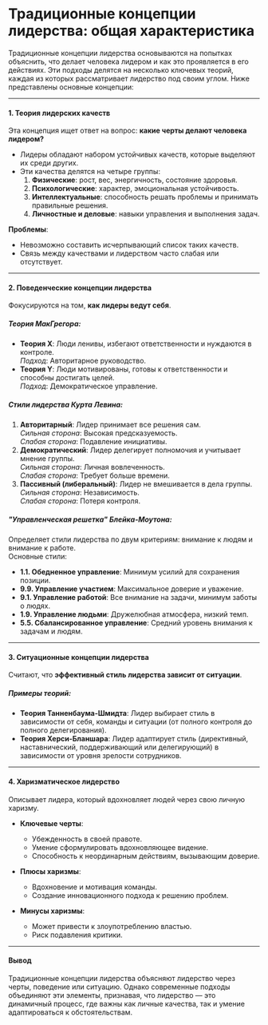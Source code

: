 # Традиционные концепции лидерства: общая характеристика

Традиционные концепции лидерства основываются на попытках объяснить, что делает человека лидером и как это проявляется в его действиях. Эти подходы делятся на несколько ключевых теорий, каждая из которых рассматривает лидерство под своим углом. Ниже представлены основные концепции:

---

#### 1. **Теория лидерских качеств**

Эта концепция ищет ответ на вопрос: **какие черты делают человека лидером?**

- Лидеры обладают набором устойчивых качеств, которые выделяют их среди других.
- Эти качества делятся на четыре группы:
    1. **Физические**: рост, вес, энергичность, состояние здоровья.
    2. **Психологические**: характер, эмоциональная устойчивость.
    3. **Интеллектуальные**: способность решать проблемы и принимать правильные решения.
    4. **Личностные и деловые**: навыки управления и выполнения задач.

**Проблемы**:

- Невозможно составить исчерпывающий список таких качеств.
- Связь между качествами и лидерством часто слабая или отсутствует.

---

#### 2. **Поведенческие концепции лидерства**

Фокусируются на том, **как лидеры ведут себя**.

##### Теория МакГрегора:

- **Теория X**: Люди ленивы, избегают ответственности и нуждаются в контроле.  
    _Подход_: Авторитарное руководство.
- **Теория Y**: Люди мотивированы, готовы к ответственности и способны достигать целей.  
    _Подход_: Демократическое управление.

##### Стили лидерства Курта Левина:

1. **Авторитарный**: Лидер принимает все решения сам.  
    _Сильная сторона_: Высокая предсказуемость.  
    _Слабая сторона_: Подавление инициативы.
2. **Демократический**: Лидер делегирует полномочия и учитывает мнение группы.  
    _Сильная сторона_: Личная вовлеченность.  
    _Слабая сторона_: Требует больше времени.
3. **Пассивный (либеральный)**: Лидер не вмешивается в дела группы.  
    _Сильная сторона_: Независимость.  
    _Слабая сторона_: Потеря контроля.

##### "Управленческая решетка" Блейка-Моутона:

Определяет стили лидерства по двум критериям: внимание к людям и внимание к работе.  
Основные стили:

- **1.1. Обедненное управление**: Минимум усилий для сохранения позиции.
- **9.9. Управление участием**: Максимальное доверие и уважение.
- **9.1. Управление работой**: Все внимание на задачи, минимум заботы о людях.
- **1.9. Управление людьми**: Дружелюбная атмосфера, низкий темп.
- **5.5. Сбалансированное управление**: Средний уровень внимания к задачам и людям.

---

#### 3. **Ситуационные концепции лидерства**

Считают, что **эффективный стиль лидерства зависит от ситуации**.

##### Примеры теорий:

- **Теория Танненбаума-Шмидта**: Лидер выбирает стиль в зависимости от себя, команды и ситуации (от полного контроля до полного делегирования).
- **Теория Херси-Бланшара**: Лидер адаптирует стиль (директивный, наставнический, поддерживающий или делегирующий) в зависимости от уровня зрелости сотрудников.

---

#### 4. **Харизматическое лидерство**

Описывает лидера, который вдохновляет людей через свою личную харизму.

- **Ключевые черты**:
    - Убежденность в своей правоте.
    - Умение сформулировать вдохновляющее видение.
    - Способность к неординарным действиям, вызывающим доверие.

- **Плюсы харизмы**:
    - Вдохновение и мотивация команды.
    - Создание инновационного подхода к решению проблем.

- **Минусы харизмы**:
    - Может привести к злоупотреблению властью.
    - Риск подавления критики.

---

#### Вывод

Традиционные концепции лидерства объясняют лидерство через черты, поведение или ситуацию. Однако современные подходы объединяют эти элементы, признавая, что лидерство — это динамичный процесс, где важны как личные качества, так и умение адаптироваться к обстоятельствам.